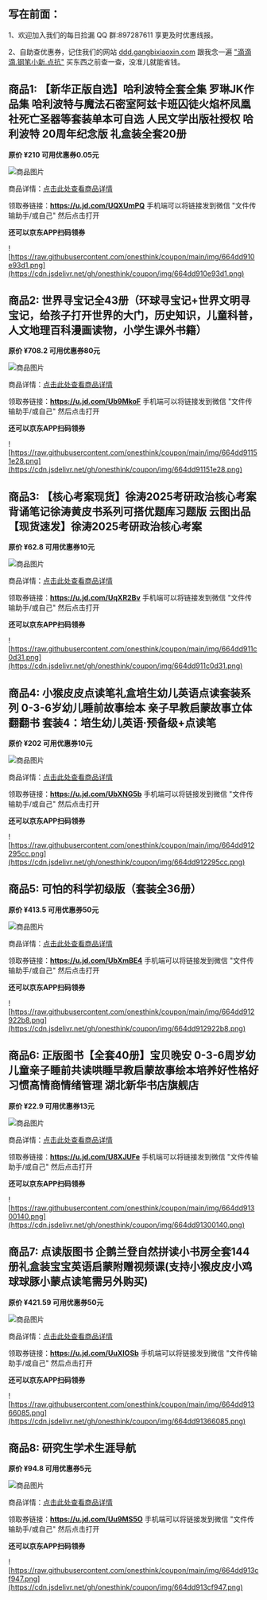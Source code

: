 ## 写在前面：

1、欢迎加入我们的每日捡漏 QQ 群:897287611 享更及时优惠线报。

2、自助查优惠券，记住我们的网站 [ddd.gangbixiaoxin.com](https://ddd.gangbixiaoxin.com) 跟我念一遍 ["滴滴滴.钢笔小新.点抗"](https://ddd.gangbixiaoxin.com) 买东西之前查一查，没准儿就能省钱。

## 商品1: 【新华正版自选】哈利波特全套全集 罗琳JK作品集 哈利波特与魔法石密室阿兹卡班囚徒火焰杯凤凰社死亡圣器等套装单本可自选 人民文学出版社授权 哈利波特 20周年纪念版 礼盒装全套20册

**原价 ¥210 可用优惠券0.05元**

![商品图片](http://img14.360buyimg.com/n1/jfs/t1/167469/31/22692/197067/61b2bac3E4c9aa862/2b879a839b4bd437.jpg)

商品详情：[点击此处查看商品详情](https://union-click.jd.com/jdc?e=1003156031&amp;p=JF8BARcJK1olXwMBXF5eDU4WCl8IGloQXQ4GUVlZDk8eBV9MRANLAjZbERscSkAJHTdNTwcKBlMdBgABFksWAmoIE18QWgIEUFdbFxJSXzI4fRh2JnlVA1o-agtsdRJ6QzNKAGJcJFJROEonAG4IHFITWgALUW5cWEpHAj8JS1olXQYyFTBaDEsUBF8JK1sTXQEAUlhUDE8eAWs4G1MSbdGv7IvXuZ6furuWk4ys-tOL6IrDgHsnM2w4G1oUXwYGU19fCHsnA18LKwV7XFUEV1xfXEt5XilRWFgRBEdsXVlZCUwfB18KGloXXzYyZFcYcDgTBRxXbzNyG3xGEAlbTytEYhl4ZzUXB1t9AyAiDTFPAmtzHiscA08yVG4)

领取券链接：**https://u.jd.com/UQXUmPQ** 手机端可以将链接发到微信 "文件传输助手/或自己" 然后点击打开

**还可以京东APP扫码领券**

![https://raw.githubusercontent.com/onesthink/coupon/main/img/664dd910e93d1.png](https://cdn.jsdelivr.net/gh/onesthink/coupon/img/664dd910e93d1.png)

## 商品2: 世界寻宝记全43册（环球寻宝记+世界文明寻宝记，给孩子打开世界的大门，历史知识，儿童科普，人文地理百科漫画读物，小学生课外书籍）

**原价 ¥708.2 可用优惠券80元**

![商品图片](http://img14.360buyimg.com/n1/jfs/t1/247233/23/9524/81344/664b4cf9F45729402/cc3804861d9b9013.jpg)

商品详情：[点击此处查看商品详情](https://union-click.jd.com/jdc?e=1003156031&amp;p=JF8BARMJK1olXwMFXV1UAEkeAl8IGV8XXgABXW4ZVxNJXF9RXh5UHw0cSgYYXBcIWDoXSQVJQwYAUFxeDkgeHDZNRwYlNWd5AhYOAS13Bh1eGV1KDVxHCCMBaEcbM244GFoVWg8EU1hUDXsWU25YGgsUDQcyVF5tWiXPtdnQvuoJiayNgdbKOEonA2kIHFkTWw8GXVpUDXsXC2g4zPatiIyzgdbk3NWf1NavztKpiZiKZG5tC3sXAm4KG18SXAQCZG5dOEgnXQEJSFwQCQcGUzAAThJUAGlUEzUcVAUCVl9cOEkWAm0KK2slBmJpUCYcV00eZWkIRi9CKHF1DSU1VypPbW0MGF9VC0cBBDU6bxBQegROE2sVbQ)

领取券链接：**https://u.jd.com/Ub9MkoF** 手机端可以将链接发到微信 "文件传输助手/或自己" 然后点击打开

**还可以京东APP扫码领券**

![https://raw.githubusercontent.com/onesthink/coupon/main/img/664dd91151e28.png](https://cdn.jsdelivr.net/gh/onesthink/coupon/img/664dd91151e28.png)

## 商品3: 【核心考案现货】徐涛2025考研政治核心考案背诵笔记徐涛黄皮书系列可搭优题库习题版 云图出品 【现货速发】徐涛2025考研政治核心考案

**原价 ¥62.8 可用优惠券10元**

![商品图片](http://img14.360buyimg.com/n1/jfs/t1/165897/15/41841/210122/65d026deF795caedb/05738086e8c88727.jpg)

商品详情：[点击此处查看商品详情](https://union-click.jd.com/jdc?e=1003156031&amp;p=JF8BARIJK1olXwMEXFtaAUkRCl8IGVsXVAAEVl1UD3tTXDdWRGtMGENDFlVDFhNSVzMXQA4KD1heSl5fCEkeBWkKGFISQl9HCANtdDJNXz9_fC51KmBDSiUddE1SRGlyTVcZbQcyV19dD0IRBGkBHmsUDQdSVQ5cWEonA284WjUSVAIHVldtCXsXBW8PGV0TVAEDUVlZOEsfBF_ftuPA17fX3OeJlsPAusjdkufBw44yZG5eOEsWAm0IH1wUXwYyZF5tC3tJbW5bHVkUDlEFOgMbUQgUC2xTdVITWgMFUF1tCkoWAW04K2toJFB7ITcUczNVRhpJEydsWmN9PScaaTN5ARNIT1pzFnZiVl1eSTxgeyZwK1sl)

领取券链接：**https://u.jd.com/UqXR2Bv** 手机端可以将链接发到微信 "文件传输助手/或自己" 然后点击打开

**还可以京东APP扫码领券**

![https://raw.githubusercontent.com/onesthink/coupon/main/img/664dd911c0d31.png](https://cdn.jsdelivr.net/gh/onesthink/coupon/img/664dd911c0d31.png)

## 商品4: 小猴皮皮点读笔礼盒培生幼儿英语点读套装系列 0-3-6岁幼儿睡前故事绘本 亲子早教启蒙故事立体翻翻书 套装4：培生幼儿英语·预备级+点读笔

**原价 ¥202 可用优惠券10元**

![商品图片](http://img14.360buyimg.com/n1/jfs/t1/136011/34/32756/108503/63f6ff92F84321bb0/9b8afac67d9379e4.jpg)

商品详情：[点击此处查看商品详情](https://union-click.jd.com/jdc?e=1003156031&amp;p=JF8BARYJK1olVQQCV11fC0oXM28JGlwdWAIAV1xdDEMUMytXQwVKbV9HER8fA1UJWypcR0ROCBlQCgJDCEoWBGcNH1kWXwYGXF1CUQ5LXl9QXD1dGV9DCj0_XDdtVxQPQx9vNWViWFJtCXsUAm8PEl0SWw8HZF8NCRsWU25YGmsVXTZDOltdCUIVM244G10VWgQEUldaC0ITAl8IE1wliqu6gdTs3cOu1_GAzOKyiI--gMDVOHsnAF8IGloXXQIFVVxdOHsXM2w4RTUUDgABVFpaCSVKRTZLGAtTHWgLU1dUCEIQM20JGlkXbTYyNCI2CyBlRT93S19UOW9qNjs2CCpueyRIdVl3KABAACEFawN0AixSQBN-GTYCZA)

领取券链接：**https://u.jd.com/UbXNG5b** 手机端可以将链接发到微信 "文件传输助手/或自己" 然后点击打开

**还可以京东APP扫码领券**

![https://raw.githubusercontent.com/onesthink/coupon/main/img/664dd912295cc.png](https://cdn.jsdelivr.net/gh/onesthink/coupon/img/664dd912295cc.png)

## 商品5: 可怕的科学初级版（套装全36册）

**原价 ¥413.5 可用优惠券50元**

![商品图片](http://img14.360buyimg.com/n1/jfs/t1/223260/11/41058/88795/664b4d01F7a3de7c8/e74607563be7f203.jpg)

商品详情：[点击此处查看商品详情](https://union-click.jd.com/jdc?e=1003156031&amp;p=JF8BARMJK1olXwMFXV1UAEkeAl8IGF4XXw8HUG4ZVxNJXF9RXh5UHw0cSgYYXBcIWDoXSQVJQwYBUVxfAU4THDZNRwYlDkdxJjoPURh3BD92eSxgWlQHKwc2XkcbM244GFoVWg8EU1hUDXsWU25YGgsUDQcyVF5tWiXPtdnQvuoJiayNgdbKOEonA2kIHFkTWw8FUVleDnsXC2g4zPatiIyzgdbk3NWf1NavztKpiZiKZG5tC3sXAm4KG18SXAQCZG5dOEgnXQEJSFMVXgYKBjAAThJUAD1YGjUcWA4KVFpUOEkWAm0KK2slXAALKCkKaS8VCy5QczAcW2NkCRg4CgMVbW1sYwIVPW1-Dh8fSkp0WDF0TGsVbQ)

领取券链接：**https://u.jd.com/UbXmBE4** 手机端可以将链接发到微信 "文件传输助手/或自己" 然后点击打开

**还可以京东APP扫码领券**

![https://raw.githubusercontent.com/onesthink/coupon/main/img/664dd912922b8.png](https://cdn.jsdelivr.net/gh/onesthink/coupon/img/664dd912922b8.png)

## 商品6: 正版图书【全套40册】宝贝晚安 0-3-6周岁幼儿童亲子睡前共读哄睡早教启蒙故事绘本培养好性格好习惯高情商情绪管理 湖北新华书店旗舰店

**原价 ¥22.9 可用优惠券13元**

![商品图片](http://img14.360buyimg.com/n1/jfs/t1/96361/15/35940/224041/64e5b0b5F1db42dcb/28de8327047966b5.jpg)

商品详情：[点击此处查看商品详情](https://union-click.jd.com/jdc?e=1003156031&amp;p=JF8BARgJK1olXwMEXFtZCUsfAl8IGlocXw4KXFdVCkIQBF9MRANLAjZbERscSkAJHTdNTwcKBlMdBgABFksWAmYKE1MdVA4AXVlaFxJSXzI4biZSGGdSVF84fzFzehpTaCNCWQRWJFJROEonAG4IHFITWgALUW5cWEpHAj8JS1olXQYyFTBdC0weC284GmsVWwYFVlhbAUwQC2wMK1sdWjbV-eaIgvrCi9bchdPC5KHX3eKJlsMnM18LK1sUXAQCUFlcCksnM284GGtLMwdRXF5bCxsfbTJOQhgWCQZLOldZAUIfA2c4GVoUXwQyZG4pfztKSjxcRgAVGWFUKlgdCy9ecypsaAN7X2dyFFovUTNSVARPQysUJmN8ZF5t)

领取券链接：**https://u.jd.com/U8XJUFe** 手机端可以将链接发到微信 "文件传输助手/或自己" 然后点击打开

**还可以京东APP扫码领券**

![https://raw.githubusercontent.com/onesthink/coupon/main/img/664dd91300140.png](https://cdn.jsdelivr.net/gh/onesthink/coupon/img/664dd91300140.png)

## 商品7: 点读版图书 企鹅兰登自然拼读小书房全套144册礼盒装宝宝英语启蒙附赠视频课(支持小猴皮皮小鸡球球豚小蒙点读笔需另外购买)

**原价 ¥421.59 可用优惠券50元**

![商品图片](http://img14.360buyimg.com/n1/jfs/t1/221524/2/40978/100749/664b4d9dF21a156f7/868e47e2a45807da.jpg)

商品详情：[点击此处查看商品详情](https://union-click.jd.com/jdc?e=1003156031&amp;p=JF8BARMJK1olXwMFXV1UAEkeAl8IGVwVWgcBUG4ZVxNJXF9RXh5UHw0cSgYYXBcIWDoXSQVJQwYAU15aCUgTHDZNRwYlD3FLVSQ6eENyQA1hYwBVHQJKNSw5eEcbM244GFoVWg8EU1hUDXsWU25YGgsUDQcyVF5tWiXPtdnQvuoJiayNgdbKOEonA2kIHFkTWw8FXF5aDnsXC2g4zPatiIyzgdbk3NWf1NavztKpiZiKZG5tC3sXAm4KG18SXAQCZG5dOEgnXQEJSF0XXFVVUTAAThJUADhKEzUcWwEFXFZUOEkWAm0KK2slL3VlCFc6UhVeYzRYRzxrI1x9IFYWCBxkbW1-YhxyWU9cKj8WQzlhBmgKYWsVbQ)

领取券链接：**https://u.jd.com/UuXlOSb** 手机端可以将链接发到微信 "文件传输助手/或自己" 然后点击打开

**还可以京东APP扫码领券**

![https://raw.githubusercontent.com/onesthink/coupon/main/img/664dd91366085.png](https://cdn.jsdelivr.net/gh/onesthink/coupon/img/664dd91366085.png)

## 商品8: 研究生学术生涯导航

**原价 ¥94.8 可用优惠券5元**

![商品图片](http://img14.360buyimg.com/n1/jfs/t1/149653/11/40627/71575/664af07aFcd590910/f6a026ca4d643e9a.jpg)

商品详情：[点击此处查看商品详情](https://union-click.jd.com/jdc?e=1003156031&amp;p=JF8BARcJK1olXQYAUFdcDEIWA18IGlsUWAUBU1daCk0TC19MRANLAjZbERscSkAJHTdNTwcKBlMdBgABFksWA24NGFgSVAEAUlpVFxJSXzI4TDBvDVZqUTw9CxNpWWd3HQBUNmMYNFJROEonAG4IHFITWgALUW5cWEpHAj8JS1olXQYyFTBbAUwfAV8JK1sTXQEAUlhUDkgSAG04G1MSbdGv7IvXuZ6furuWk4ys-tOL6IrDgHsnM2w4G1oUXwYGU19fCHsnA18LKwV7XFUEXF0IXUl5XilRWFhNDV1sXVlYD0wXA18KGloXXzYyZAQEch9SQmlhWC9qPXVeIFYVUzNgXwkIQTUXVAJlDxg4CBsTfBtcXxl8DVkyVG4)

领取券链接：**https://u.jd.com/Uu9MS5O** 手机端可以将链接发到微信 "文件传输助手/或自己" 然后点击打开

**还可以京东APP扫码领券**

![https://raw.githubusercontent.com/onesthink/coupon/main/img/664dd913cf947.png](https://cdn.jsdelivr.net/gh/onesthink/coupon/img/664dd913cf947.png)

